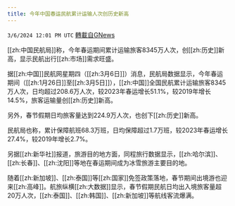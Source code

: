 ```yaml
---
title: 今年中国春运民航累计运输人次创历史新高
---
```

`3/6/2024 12:01 PM UTC` [轉載自GNews](https://gnews.org/articles/2370517)

[[zh:中国民航局]]称，今年春运期间累计运输旅客8345万人次，创[[zh:历史]]新高，显示民航出行[[zh:市场]]需求旺盛。

据[[zh:中国]]民航网星期四（[[zh:3月6日]]）消息，民航局数据显示，今年春运期间（[[zh:1月26日]]至[[zh:3月5日]]），[[zh:中国]]全国民航累计运输旅客8345万人次，日均超过208.6万人次，较2023年春运增长51.1%，较2019年增长14.5%，旅客运输量创[[zh:历史]]新高。

另外，春节假期日均旅客量达到224.9万人次，也创下[[zh:历史]]新高。

民航局也称，累计保障航班68.3万班，日均保障超过1.7万班，较2023年春运增长27.4%，较2019年增长2.7%。

另据[[zh:新华社]]报道，旅游目的地方面，同程旅行数据显示，[[zh:哈尔滨]]、[[zh:长春]]、[[zh:沈阳]]等地在春运期间成为冰雪旅游主要目的地。

随着[[zh:新加坡]]、[[zh:泰国]]等[[zh:国家]]免签政策落地，春节期间出境游也迎来[[zh:高峰]]。航旅纵横[[zh:大数据]]显示，春节假期民航日均出入境旅客量超20万人次，[[zh:泰国]]、[[zh:韩国]]、[[zh:新加坡]]等航线客流爆满。

